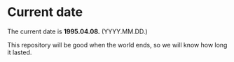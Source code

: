# Current date

The current date is **1995.04.08.** (YYYY.MM.DD.)

This repository will be good when the world ends, so we will know how long it lasted.